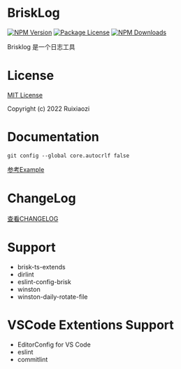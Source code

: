 # BriskLog

<a href="https://www.npmjs.com/package/brisk-log"><img src="https://img.shields.io/npm/v/brisk-log.svg" alt="NPM Version" /></a>
<a href="https://www.npmjs.com/package/brisk-log"><img src="https://img.shields.io/npm/l/brisk-log.svg" alt="Package License" /></a>
<a href="https://www.npmjs.com/package/brisk-log"><img src="https://img.shields.io/npm/dm/brisk-log.svg" alt="NPM Downloads" /></a>


Brisklog 是一个日志工具


# License

[MIT License](./LICENSE)

Copyright (c) 2022 Ruixiaozi

# Documentation

`git config --global core.autocrlf false`

[参考Example](./example)

# ChangeLog

[查看CHANGELOG](./CHANGELOG.md)

# Support

+ brisk-ts-extends
+ dirlint
+ eslint-config-brisk
+ winston
+ winston-daily-rotate-file
  
# VSCode Extentions Support

+ EditorConfig for VS Code
+ eslint
+ commitlint

